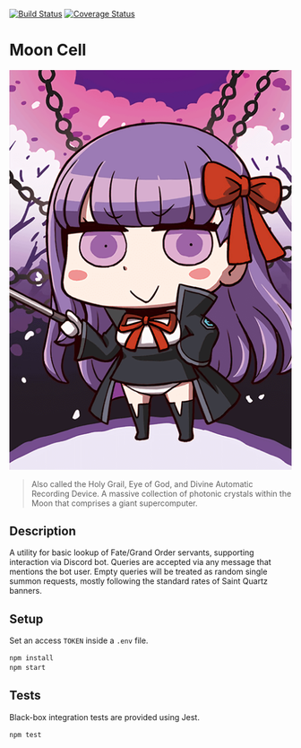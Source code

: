 [![Build Status](https://travis-ci.org/lightlyss/mooncell.svg?branch=master)](https://travis-ci.org/lightlyss/mooncell)
[![Coverage Status](https://coveralls.io/repos/github/lightlyss/mooncell/badge.svg?branch=master)](https://coveralls.io/github/lightlyss/mooncell?branch=master)
# Moon Cell
![icon](img/servants/servant_166.png)
> Also called the Holy Grail, Eye of God, and Divine Automatic Recording Device.
> A massive collection of photonic crystals within the Moon that comprises a giant supercomputer.

## Description
A utility for basic lookup of Fate/Grand Order servants, supporting interaction via Discord bot.
Queries are accepted via any message that mentions the bot user.
Empty queries will be treated as random single summon requests, mostly following
the standard rates of Saint Quartz banners.

## Setup
Set an access `TOKEN` inside a `.env` file.
```bash
npm install
npm start
```

## Tests
Black-box integration tests are provided using Jest.
```bash
npm test
```
